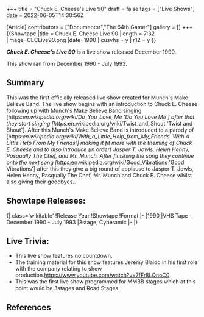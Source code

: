 +++
title = "Chuck E. Cheese's Live 90"
draft = false
tags = ["Live Shows"]
date = 2022-06-05T14:30:56Z

[Article]
contributors = ["Documentor","The 64th Gamer"]
gallery = []
+++
{{Showtape
|title = Chuck E. Cheese Live 90
|length = 7:32
|image=CECLive90.png
|date=1990
| cusvhs = y
| r12 = y
}}

<b><i>Chuck E. Cheese's Live 90</b></i> is a live show released December 1990.

This show ran from December 1990 - July 1993. 

<h2>Summary</h2>
This was the first officially released live show created for Munch's Make Believe Band. The live show begins with an introduction to Chuck E. Cheese following up with Munch's Make Believe Band singing [https:<i>en.wikipedia.org/wiki/Do_You_Love_Me 'Do You Love Me'] after that they start singing [https:</i>en.wikipedia.org/wiki/Twist_and_Shout 'Twist and Shout']. After this Munch's Make Believe Band is introduced to a parody of [https:<i>en.wikipedia.org/wiki/With_a_Little_Help_from_My_Friends 'With A Little Help From My Friends'] making it fit more with the theming of Chuck E. Cheese and to also introduce (in order) Jasper T. Jowls, Helen Henny, Pasqually The Chef, and Mr. Munch. After finishing the song they continue onto the next song [https:</i>en.wikipedia.org/wiki/Good_Vibrations 'Good Vibrations'] after this they give a big round of applause to Jasper T. Jowls, Helen Henny, Pasqually The Chef, Mr. Munch and Chuck E. Cheese whilst also giving their goodbyes.. 

<h2>Showtape Releases:</h2>
{| class='wikitable'
!Release Year
!Showtape
!Format
|-
|1990
|VHS Tape - December 1990 - July 1993
|3stage, Cyberamic
|-
|}

<h2> Live Trivia: </h2>

* This live show features no countdown. 
* The training material for this show features Jeremy Blaido in his first role with the company relating to show production.<ref>https://www.youtube.com/watch?v=7fFr8LQnoC0</ref> 
* This was the first live show programmed for MMBB stages which at this point would be 3stages and Road Stages.

<h2> References </h2>